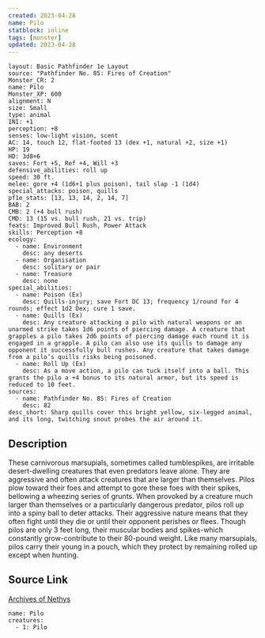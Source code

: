```yaml
---
created: 2023-04-28
name: Pilo
statblock: inline
tags: [monster]
updated: 2023-04-28
---
```

```statblock
layout: Basic Pathfinder 1e Layout
source: "Pathfinder No. 85: Fires of Creation"
Monster_CR: 2
name: Pilo
Monster_XP: 600
alignment: N
size: Small
type: animal
INI: +1
perception: +8
senses: low-light vision, scent
AC: 14, touch 12, flat-footed 13 (dex +1, natural +2, size +1)
HP: 19
HD: 3d8+6
saves: Fort +5, Ref +4, Will +3
defensive_abilities: roll up
speed: 30 ft.
melee: gore +4 (1d6+1 plus poison), tail slap -1 (1d4)
special_attacks: poison, quills
pf1e_stats: [13, 13, 14, 2, 14, 7]
BAB: 2
CMB: 2 (+4 bull rush)
CMD: 13 (15 vs. bull rush, 21 vs. trip)
feats: Improved Bull Rush, Power Attack
skills: Perception +8
ecology:
  - name: Environment
    desc: any deserts
  - name: Organisation
    desc: solitary or pair
  - name: Treasure
    desc: none
special_abilities:
  - name: Poison (Ex)
    desc: Quills-injury; save Fort DC 13; frequency 1/round for 4 rounds; effect 1d2 Dex; cure 1 save.
  - name: Quills (Ex)
    desc: Any creature attacking a pilo with natural weapons or an unarmed strike takes 1d6 points of piercing damage. A creature that grapples a pilo takes 2d6 points of piercing damage each round it is engaged in a grapple. A pilo can also use its quills to damage any opponent it successfully bull rushes. Any creature that takes damage from a pilo’s quills risks being poisoned.
  - name: Roll Up (Ex)
    desc: As a move action, a pilo can tuck itself into a ball. This grants the pilo a +4 bonus to its natural armor, but its speed is reduced to 10 feet.
sources:
  - name: Pathfinder No. 85: Fires of Creation
    desc: 82
desc_short: Sharp quills cover this bright yellow, six-legged animal, and its long, twitching snout probes the air around it.
```
## Description
These carnivorous marsupials, sometimes called tumblespikes, are irritable desert-dwelling creatures that even predators leave alone. They are aggressive and often attack creatures that are larger than themselves. Pilos plow toward their foes and attempt to gore these foes with their spikes, bellowing a wheezing series of grunts. When provoked by a creature much larger than themselves or a particularly dangerous predator, pilos roll up into a spiny ball to deter attacks. Their aggressive nature means that they often fight until they die or until their opponent perishes or flees. Though pilos are only 3 feet long, their muscular bodies and spikes-which constantly grow-contribute to their 80-pound weight. Like many marsupials, pilos carry their young in a pouch, which they protect by remaining rolled up except when hunting.
## Source Link
[Archives of Nethys](https://aonprd.com/MonsterDisplay.aspx?ItemName=Pilo)
```encounter-table
name: Pilo
creatures:
  - 1: Pilo
```
